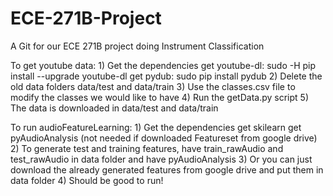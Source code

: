 # ECE-271B-Project
A Git for our ECE 271B project doing Instrument Classification



To get youtube data:
	1) Get the dependencies
		get youtube-dl: sudo -H pip install --upgrade youtube-dl 
		get pydub: sudo pip install pydub
	2) Delete the old data folders data/test and data/train
	3) Use the classes.csv file to modify the classes we would like to have
	4) Run the getData.py script 
	5) The data is downloaded in data/test and data/train
    
To run audioFeatureLearning:
    1) Get the dependencies
         get skilearn
         get pyAudioAnalysis (not needed if downloaded Featureset from google drive)
    2) To generate test and training features, have train_rawAudio and test_rawAudio in data folder and have pyAudioAnalysis
    3) Or you can just download the already generated features from google drive and put them in data folder
    4) Should be good to run!